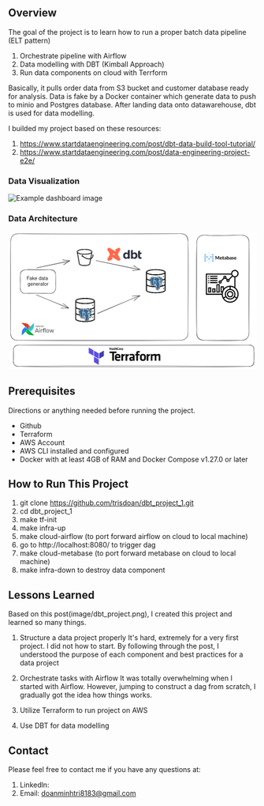 ## Overview

The goal of the project is to learn how to run a proper batch data pipeline (ELT pattern)
1. Orchestrate pipeline with Airflow
2. Data modelling with DBT (Kimball Approach)
3. Run data components on cloud with Terrform

Basically, it pulls order data from S3 bucket and customer database ready for analysis. Data is fake by a Docker container which generate data to push to minio and Postgres database. After landing data onto datawarehouse, dbt is used for data modelling.

I builded my project based on these resources:
1. https://www.startdataengineering.com/post/dbt-data-build-tool-tutorial/
2. https://www.startdataengineering.com/post/data-engineering-project-e2e/

### Data Visualization

![Example dashboard image](example-dashboard.png)

### Data Architecture

![Architecture](image/dbt_project.png)


## Prerequisites

Directions or anything needed before running the project.

- Github
- Terraform
- AWS Account
- AWS CLI installed and configured
- Docker with at least 4GB of RAM and Docker Compose v1.27.0 or later

## How to Run This Project

1. git clone https://github.com/trisdoan/dbt_project_1.git
2. cd dbt_project_1
3. make tf-init
4. make infra-up
5. make cloud-airflow (to port forward airflow on cloud to local machine)
6. go to http://localhost:8080/ to trigger dag
7. make cloud-metabase (to port forward metabase on cloud to local machine)
8. make infra-down to destroy data component

## Lessons Learned

Based on this post(image/dbt_project.png), I created this project and learned so many things.
1. Structure a data project properly
It's hard, extremely for a very first project. I did not how to start. By following through the post, I understood the purpose of each component and best practices for a data project

2. Orchestrate tasks with Airflow
It was totally overwhelming when I started with Airflow. However, jumping to construct a dag from scratch, I gradually got the idea how things works.

3. Utilize Terraform to run project on AWS

4. Use DBT for data modelling

## Contact

Please feel free to contact me if you have any questions at: 
1. Linkedln: 
2. Email: doanminhtri8183@gmail.com
